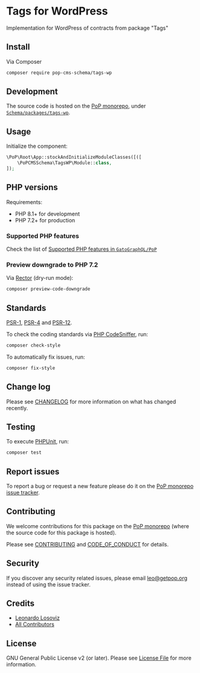 # Tags for WordPress

<!--
[![Build Status][ico-travis]][link-travis]
[![Quality Score][ico-code-quality]][link-code-quality]
[![Software License][ico-license]](LICENSE.md)
[![Latest Version on Packagist][ico-version]][link-packagist]
[![Coverage Status][ico-scrutinizer]][link-scrutinizer]
[![Total Downloads][ico-downloads]][link-downloads]
-->

Implementation for WordPress of contracts from package "Tags"

## Install

Via Composer

``` bash
composer require pop-cms-schema/tags-wp
```

## Development

The source code is hosted on the [PoP monorepo](https://github.com/GatoGraphQL/PoP), under [`Schema/packages/tags-wp`](https://github.com/GatoGraphQL/PoP/tree/master/layers/Schema/packages/tags-wp).

## Usage

Initialize the component:

``` php
\PoP\Root\App::stockAndInitializeModuleClasses([([
    \PoPCMSSchema\TagsWP\Module::class,
]);
```

## PHP versions

Requirements:

- PHP 8.1+ for development
- PHP 7.2+ for production

### Supported PHP features

Check the list of [Supported PHP features in `GatoGraphQL/PoP`](https://github.com/GatoGraphQL/PoP/blob/master/docs/supported-php-features.md)

### Preview downgrade to PHP 7.2

Via [Rector](https://github.com/rectorphp/rector) (dry-run mode):

```bash
composer preview-code-downgrade
```

## Standards

[PSR-1](https://www.php-fig.org/psr/psr-1), [PSR-4](https://www.php-fig.org/psr/psr-4) and [PSR-12](https://www.php-fig.org/psr/psr-12).

To check the coding standards via [PHP CodeSniffer](https://github.com/squizlabs/PHP_CodeSniffer), run:

``` bash
composer check-style
```

To automatically fix issues, run:

``` bash
composer fix-style
```

## Change log

Please see [CHANGELOG](CHANGELOG.md) for more information on what has changed recently.

## Testing

To execute [PHPUnit](https://phpunit.de/), run:

``` bash
composer test
```

## Report issues

To report a bug or request a new feature please do it on the [PoP monorepo issue tracker](https://github.com/GatoGraphQL/PoP/issues).

## Contributing

We welcome contributions for this package on the [PoP monorepo](https://github.com/GatoGraphQL/PoP) (where the source code for this package is hosted).

Please see [CONTRIBUTING](CONTRIBUTING.md) and [CODE_OF_CONDUCT](CODE_OF_CONDUCT.md) for details.

## Security

If you discover any security related issues, please email leo@getpop.org instead of using the issue tracker.

## Credits

- [Leonardo Losoviz][link-author]
- [All Contributors][link-contributors]

## License

GNU General Public License v2 (or later). Please see [License File](LICENSE.md) for more information.

[ico-version]: https://img.shields.io/packagist/v/pop-cms-schema/tags-wp.svg?style=flat-square
[ico-license]: https://img.shields.io/badge/license-GPLv2-brightgreen.svg?style=flat-square
[ico-travis]: https://img.shields.io/travis/pop-cms-schema/tags-wp/master.svg?style=flat-square
[ico-scrutinizer]: https://img.shields.io/scrutinizer/coverage/g/pop-cms-schema/tags-wp.svg?style=flat-square
[ico-code-quality]: https://img.shields.io/scrutinizer/g/pop-cms-schema/tags-wp.svg?style=flat-square
[ico-downloads]: https://img.shields.io/packagist/dt/pop-cms-schema/tags-wp.svg?style=flat-square

[link-packagist]: https://packagist.org/packages/pop-cms-schema/tags-wp
[link-travis]: https://travis-ci.org/pop-cms-schema/tags-wp
[link-scrutinizer]: https://scrutinizer-ci.com/g/pop-cms-schema/tags-wp/code-structure
[link-code-quality]: https://scrutinizer-ci.com/g/pop-cms-schema/tags-wp
[link-downloads]: https://packagist.org/packages/pop-cms-schema/tags-wp
[link-author]: https://github.com/leoloso
[link-contributors]: ../../../../../../contributors
